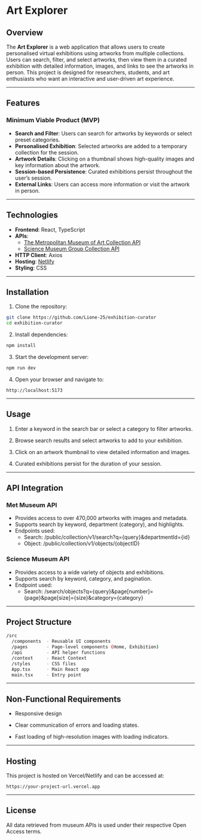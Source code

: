 # Art Explorer

## Overview

The **Art Explorer** is a web application that allows users to create personalised virtual exhibitions using artworks from multiple collections. Users can search, filter, and select artworks, then view them in a curated exhibition with detailed information, images, and links to see the artworks in person. This project is designed for researchers, students, and art enthusiasts who want an interactive and user-driven art experience.

---

## Features

### Minimum Viable Product (MVP)

- **Search and Filter**: Users can search for artworks by keywords or select preset categories.
- **Personalised Exhibition**: Selected artworks are added to a temporary collection for the session.
- **Artwork Details**: Clicking on a thumbnail shows high-quality images and key information about the artwork.
- **Session-based Persistence**: Curated exhibitions persist throughout the user’s session.
- **External Links**: Users can access more information or visit the artwork in person.

---

## Technologies

- **Frontend**: React, TypeScript
- **APIs**:
  - [The Metropolitan Museum of Art Collection API](https://metmuseum.github.io/)
  - [Science Museum Group Collection API](https://collection.sciencemuseumgroup.org.uk/)
- **HTTP Client**: Axios
- **Hosting**: [Netlify](https://www.netlify.com/)
- **Styling**: CSS

---

## Installation

1. Clone the repository:

```bash
git clone https://github.com/Lione-25/exhibition-curator
cd exhibition-curator
```

2. Install dependencies:

```bash
npm install
```

3. Start the development server:

```bash
npm run dev
```

4. Open your browser and navigate to:

```arduino
http://localhost:5173
```

---

## Usage

1. Enter a keyword in the search bar or select a category to filter artworks.

2. Browse search results and select artworks to add to your exhibition.

3. Click on an artwork thumbnail to view detailed information and images.

4. Curated exhibitions persist for the duration of your session.

---

## API Integration

### Met Museum API

- Provides access to over 470,000 artworks with images and metadata.
- Supports search by keyword, department (category), and highlights.
- Endpoints used:
  - Search: /public/collection/v1/search?q={query}&departmentId={id}
  - Object: /public/collection/v1/objects/{objectID}

### Science Museum API

- Provides access to a wide variety of objects and exhibitions.
- Supports search by keyword, category, and pagination.
- Endpoint used:
  - Search: /search/objects?q={query}&page[number]={page}&page[size]={size}&category={category}

---

## Project Structure

```bash
/src
  /components  - Reusable UI components
  /pages       - Page-level components (Home, Exhibition)
  /api         - API helper functions
  /context     - React Context
  /styles      - CSS files
  App.tsx      - Main React app
  main.tsx     - Entry point
```

---

## Non-Functional Requirements

- Responsive design

- Clear communication of errors and loading states.

- Fast loading of high-resolution images with loading indicators.

---

## Hosting

This project is hosted on Vercel/Netlify and can be accessed at:

```arduine
https://your-project-url.vercel.app
```

---

## License

All data retrieved from museum APIs is used under their respective Open Access terms.
